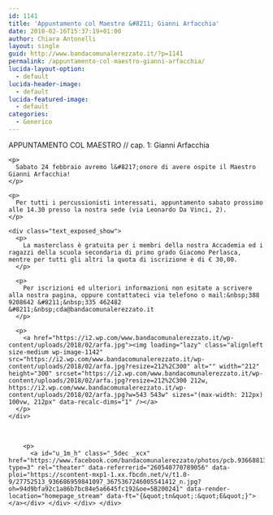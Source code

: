 ```yaml
---
id: 1141
title: 'Appuntamento col Maestro &#8211; Gianni Arfacchia'
date: 2018-02-16T15:37:19+01:00
author: Chiara Antonelli
layout: single
guid: http://www.bandacomunalerezzato.it/?p=1141
permalink: /appuntamento-col-maestro-gianni-arfacchia/
lucida-layout-option:
  - default
lucida-header-image:
  - default
lucida-featured-image:
  - default
categories:
  - Generico
---
```

<div id="js_8t" class="_5pbx userContent _3576" data-ft="{&quot;tn&quot;:&quot;K&quot;}">
  <div id="id_5a86eb548203a3a82357931" class="text_exposed_root text_exposed">
    <p>
      APPUNTAMENTO COL MAESTRO // cap. 1: Gianni Arfacchia
    </p>
    
    <p>
      Sabato 24 febbraio avremo l&#8217;onore di avere ospite il Maestro Gianni Arfacchia!
    </p>
    
    <p>
      Per tutti i percussionisti interessati, appuntamento sabato prossimo alle 14.30 presso la nostra sede (via Leonardo Da Vinci, 2).
    </p>
    
    <div class="text_exposed_show">
      <p>
        La masterclass è gratuita per i membri della nostra Accademia ed i ragazzi della scuola secondaria di primo grado Giacomo Perlasca, mentre per tutti gli altri la quota di iscrizione è di € 30,00.
      </p>
      
      <p>
        Per iscrizioni ed ulteriori informazioni non esitate a scrivere alla nostra pagina, oppure contattateci via telefono o mail:&nbsp;388 9208642 &#8211;&nbsp;335 462482 &#8211;&nbsp;cda@bandacomunalerezzato.it
      </p>
      
      <p>
        <a href="https://i2.wp.com/www.bandacomunalerezzato.it/wp-content/uploads/2018/02/arfa.jpg"><img loading="lazy" class="alignleft size-medium wp-image-1142" src="https://i2.wp.com/www.bandacomunalerezzato.it/wp-content/uploads/2018/02/arfa.jpg?resize=212%2C300" alt="" width="212" height="300" srcset="https://i2.wp.com/www.bandacomunalerezzato.it/wp-content/uploads/2018/02/arfa.jpg?resize=212%2C300 212w, https://i2.wp.com/www.bandacomunalerezzato.it/wp-content/uploads/2018/02/arfa.jpg?w=543 543w" sizes="(max-width: 212px) 100vw, 212px" data-recalc-dims="1" /></a>
      </p>
    </div>
  </div>
</div>

<div class="_3x-2" data-ft="{&quot;tn&quot;:&quot;H&quot;}">
  <div data-ft="{&quot;tn&quot;:&quot;H&quot;}">
    <div class="mtm">
      <div class="_2a2q">
        <div class="uiScaledImageContainer">
          &nbsp;
        </div>
        
        <p>
          <a id="u_1m_h" class="_5dec _xcx" href="https://www.facebook.com/bandacomunalerezzato/photos/pcb.936688136507646/936686959841097/?type=3" rel="theater" data-referrerid="260540770789056" data-ploi="https://scontent-mxp1-1.xx.fbcdn.net/v/t1.0-9/27752513_936686959841097_3675367246005541412_n.jpg?oh=94d9bfa92c1a86b7bc84e5a6645fc192&oe=5B200241" data-render-location="homepage_stream" data-ft="{&quot;tn&quot;:&quot;E&quot;}"></a></div> </div> </div> </div>